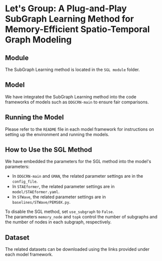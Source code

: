 # Let's Group: A Plug-and-Play SubGraph Learning Method for Memory-Efficient Spatio-Temporal Graph Modeling

## Module  
The SubGraph Learning method is located in the `SGL module` folder.

## Model  
We have integrated the SubGraph Learning method into the code frameworks of models such as `DDGCRN-main` to ensure fair comparisons.

## Running the Model  
Please refer to the `README` file in each model framework for instructions on setting up the environment and running the models.

## How to Use the SGL Method  
We have embedded the parameters for the SGL method into the model's parameters:  
- In `DDGCRN-main` and `GMAN`, the related parameter settings are in the `config_file`.  
- In `STAEformer`, the related parameter settings are in `model/STAEformer.yaml`.  
- In `STWave`, the related parameter settings are in `baselines/STWave/PEMS0X.py`.  

To disable the SGL method, set `use_subgraph` to `False`.  
The parameters `memory_node` and `topk` control the number of subgraphs and the number of nodes in each subgraph, respectively.

## Dataset  
The related datasets can be downloaded using the links provided under each model framework.
